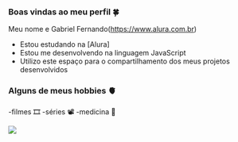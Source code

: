 ### Boas vindas ao meu perfil 🍀

Meu nome e Gabriel Fernando(https://www.alura.com.br)

- Estou estudando na [Alura]
- Estou me desenvolvendo na linguagem JavaScript
- Utilizo este espaço para o compartilhamento dos meus projetos desenvolvidos

### Alguns de meus hobbies 🫀

-filmes 🎞️
-séries 📽️
-medicina 🧠

![](https://media1.tenor.com/m/uGadb5c59EYAAAAd/house-md-every-episode-of-house-md.gif)

